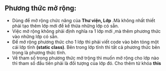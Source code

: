 ## **Phương thức mở rộng:**

- Dùng để mở rộng chức năng của **Thư viện, Lớp** .Mà không nhất thiết phải tạo thêm lớp mới để kế thừa những lớp có sẵn.
- Việc mở rộng không phải định nghĩa ra 1 lớp mới ,mà thêm phương thức vào những lớp có sẵn.
- Để mở rộng phương thức cho 1 lớp thì phải viết code vào bên tỏng một cái lớp tĩnh **(static class)**. Bên trong lớp tĩnh thì tất cả phương thức bên trong là phương thức tĩnh.
- Về tham số trong phương thức mở trộng thì muốn mở rộng cho lớp nào thì tham số đầu tiên phải là đối tượng của lớp đó. Cho thêm từ khóa **this**
